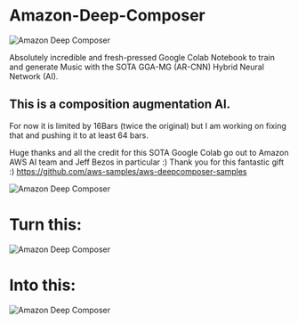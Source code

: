 # Amazon-Deep-Composer

![Amazon Deep Composer](https://github.com/asigalov61/Amazon-Deep-Composer/blob/master/Final%20Samples/Amazon%20Deep%20Composer%20(3).png?raw=true)

Absolutely incredible and fresh-pressed Google Colab Notebook to train and generate Music with the SOTA GGA-MG (AR-CNN) Hybrid Neural Network (AI).

## This is a composition augmentation AI. 

For now it is limited by 16Bars (twice the original) but I am working on fixing that and pushing it to at least 64 bars.

Huge thanks and all the credit for this SOTA Google Colab go out to Amazon AWS AI team and Jeff Bezos in particular :) Thank you for this fantastic gift :)
https://github.com/aws-samples/aws-deepcomposer-samples

![Amazon Deep Composer](https://github.com/asigalov61/Amazon-Deep-Composer/blob/master/Final%20Samples/Amazon%20Deep%20Composer%20(4).png?raw=true)

# Turn this:

![Amazon Deep Composer](https://github.com/asigalov61/Amazon-Deep-Composer/blob/master/Final%20Samples/Amazon%20Deep%20Composer%20(2).png?raw=true)

# Into this:

![Amazon Deep Composer](https://github.com/asigalov61/Amazon-Deep-Composer/blob/master/Final%20Samples/Amazon%20Deep%20Composer%20(1).png?raw=true)

